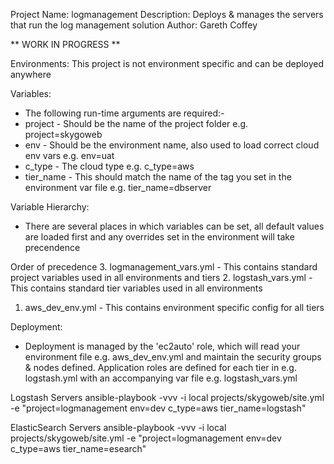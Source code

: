 Project Name: logmanagement
Description: Deploys & manages the servers that run the log management solution
Author: Gareth Coffey

** WORK IN PROGRESS **

Environments:
This project is not environment specific and can be deployed anywhere

Variables: 
- The following run-time arguments are required:-
- project - Should be the name of the project folder e.g. project=skygoweb
- env - Should be the environment name, also used to load correct cloud env vars e.g. env=uat 
- c_type - The cloud type e.g. c_type=aws 
- tier_name - This should match the name of the tag you set in the environment var file e.g. tier_name=dbserver

Variable Hierarchy:
- There are several places in which variables can be set, all default values are loaded first and any overrides set in the environment will take precendence

Order of precedence
3. logmanagement_vars.yml - This contains standard project variables used in all environments and tiers
2. logstash_vars.yml - This contains standard tier variables used in all environments
1. aws_dev_env.yml - This contains environment specific config for all tiers

Deployment:
- Deployment is managed by the 'ec2auto' role, which will read your environment file e.g. aws_dev_env.yml
and maintain the security groups & nodes defined. 
Application roles are defined for each tier in e.g. logstash.yml with an accompanying var file e.g. logstash_vars.yml

Logstash Servers
ansible-playbook -vvv -i local projects/skygoweb/site.yml -e "project=logmanagement env=dev c_type=aws tier_name=logstash"

ElasticSearch Servers
ansible-playbook -vvv -i local projects/skygoweb/site.yml -e "project=logmanagement env=dev c_type=aws tier_name=esearch"
